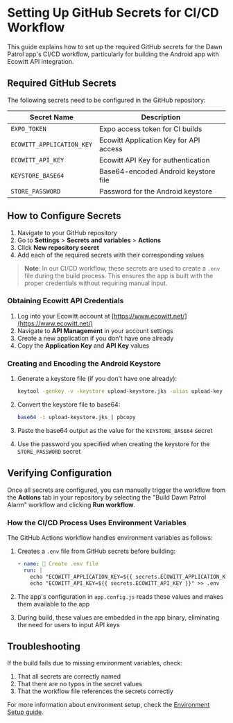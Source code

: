 # Setting Up GitHub Secrets for CI/CD Workflow

This guide explains how to set up the required GitHub secrets for the Dawn Patrol app's CI/CD workflow, particularly for building the Android app with Ecowitt API integration.

## Required GitHub Secrets

The following secrets need to be configured in the GitHub repository:

| Secret Name | Description |
|-------------|-------------|
| `EXPO_TOKEN` | Expo access token for CI builds |
| `ECOWITT_APPLICATION_KEY` | Ecowitt Application Key for API access |
| `ECOWITT_API_KEY` | Ecowitt API Key for authentication |
| `KEYSTORE_BASE64` | Base64-encoded Android keystore file |
| `STORE_PASSWORD` | Password for the Android keystore |

## How to Configure Secrets

1. Navigate to your GitHub repository
2. Go to **Settings** > **Secrets and variables** > **Actions**
3. Click **New repository secret**
4. Add each of the required secrets with their corresponding values

> **Note**: In our CI/CD workflow, these secrets are used to create a `.env` file during the build process. This ensures the app is built with the proper credentials without requiring manual input.

### Obtaining Ecowitt API Credentials

1. Log into your Ecowitt account at [https://www.ecowitt.net/](https://www.ecowitt.net/)
2. Navigate to **API Management** in your account settings
3. Create a new application if you don't have one already
4. Copy the **Application Key** and **API Key** values

### Creating and Encoding the Android Keystore

1. Generate a keystore file (if you don't have one already):
   ```bash
   keytool -genkey -v -keystore upload-keystore.jks -alias upload-key -keyalg RSA -keysize 2048 -validity 10000
   ```
   
2. Convert the keystore file to base64:
   ```bash
   base64 -i upload-keystore.jks | pbcopy
   ```
   
3. Paste the base64 output as the value for the `KEYSTORE_BASE64` secret

4. Use the password you specified when creating the keystore for the `STORE_PASSWORD` secret

## Verifying Configuration

Once all secrets are configured, you can manually trigger the workflow from the **Actions** tab in your repository by selecting the "Build Dawn Patrol Alarm" workflow and clicking **Run workflow**.

### How the CI/CD Process Uses Environment Variables

The GitHub Actions workflow handles environment variables as follows:

1. Creates a `.env` file from GitHub secrets before building:
   ```yaml
   - name: 🔐 Create .env file
     run: |
       echo "ECOWITT_APPLICATION_KEY=${{ secrets.ECOWITT_APPLICATION_KEY }}" > .env
       echo "ECOWITT_API_KEY=${{ secrets.ECOWITT_API_KEY }}" >> .env
   ```

2. The app's configuration in `app.config.js` reads these values and makes them available to the app
3. During build, these values are embedded in the app binary, eliminating the need for users to input API keys

## Troubleshooting

If the build fails due to missing environment variables, check:

1. That all secrets are correctly named
2. That there are no typos in the secret values
3. That the workflow file references the secrets correctly

For more information about environment setup, check the [Environment Setup guide](ENVIRONMENT_SETUP.md).
